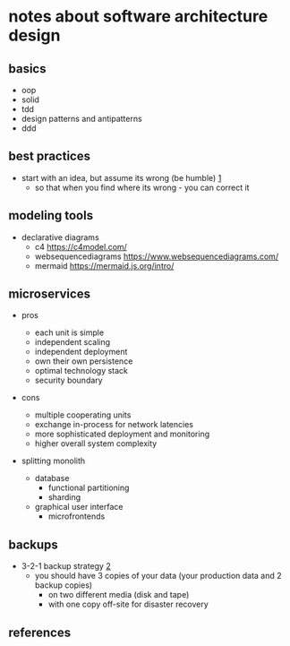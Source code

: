 # notes about software architecture design

## basics

- oop
- solid
- tdd
- design patterns and antipatterns
- ddd


## best practices

- start with an idea, but assume its wrong (be humble) [1]
  - so that when you find where its wrong - you can correct it


## modeling tools

- declarative diagrams 
  - c4 https://c4model.com/
  - websequencediagrams https://www.websequencediagrams.com/
  - mermaid https://mermaid.js.org/intro/


## microservices

- pros
  - each unit is simple
  - independent scaling
  - independent deployment
  - own their own persistence
  - optimal technology stack
  - security boundary
- cons
  - multiple cooperating units
  - exchange in-process for network latencies
  - more sophisticated deployment and monitoring
  - higher overall system complexity

- splitting monolith
  - database
    - functional partitioning
    - sharding
  - graphical user interface
    - microfrontends


## backups

- 3-2-1 backup strategy [2]
  - you should have 3 copies of your data (your production data and 2 backup copies) 
    - on two different media (disk and tape)
    - with one copy off-site for disaster recovery


## references

[1]: https://www.youtube.com/watch?v=Qv92qaIGbDg
[2]: https://youtu.be/QsM6b5yix0U?si=gAsQaGplKvnf3ZIP&t=361